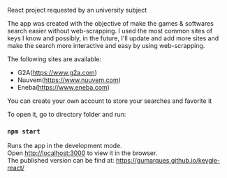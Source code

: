 React project requested by an university subject

The app was created with the objective of make the games & softwares search easier without web-scrapping.
I used the most common sites of keys I know and possibly, in the future, I'll update and add more sites and make the search more interactive and easy by using web-scrapping.

The following sites are available:
- G2A(https://www.g2a.com)
- Nuuvem(https://www.nuuvem.com)
- Eneba(https://www.eneba.com)

You can create your own account to store your searches and favorite it

To open it, go to directory folder and run:

### `npm start`

Runs the app in the development mode.\
Open [http://localhost:3000](http://localhost:3000) to view it in the browser.  
The published version can be find at: https://gumarques.github.io/keygle-react/
